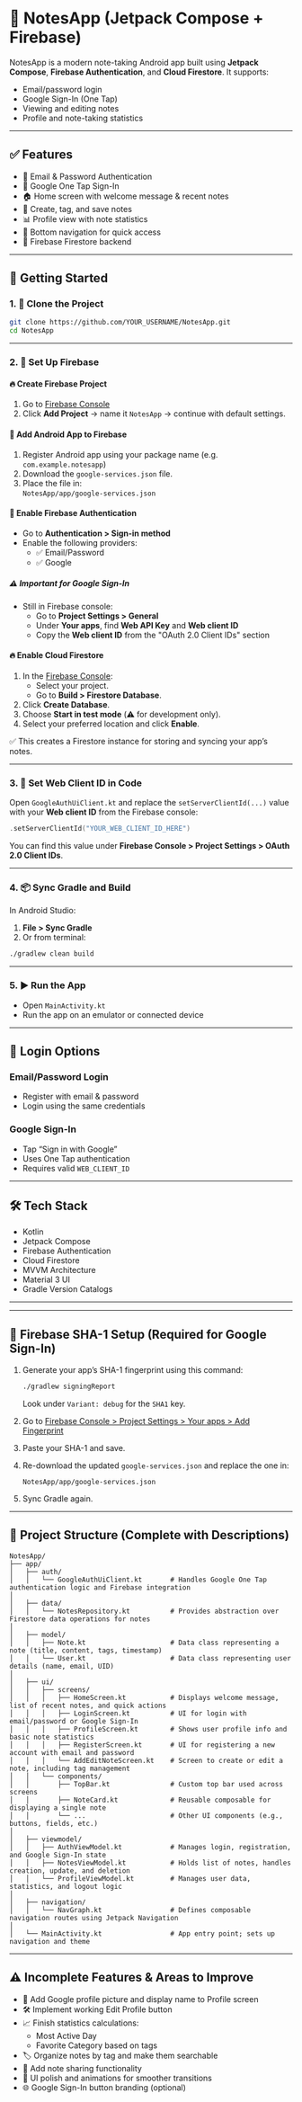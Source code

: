 

# 📒 NotesApp (Jetpack Compose + Firebase)

NotesApp is a modern note-taking Android app built using **Jetpack Compose**, **Firebase Authentication**, and **Cloud Firestore**. It supports:
- Email/password login
- Google Sign-In (One Tap)
- Viewing and editing notes
- Profile and note-taking statistics

---

## ✅ Features

- 🔐 Email & Password Authentication
- 🔑 Google One Tap Sign-In
- 🏠 Home screen with welcome message & recent notes
- 📝 Create, tag, and save notes
- 📊 Profile view with note statistics
- 🧭 Bottom navigation for quick access
- 💾 Firebase Firestore backend

---

## 🚀 Getting Started

### 1. 🔧 Clone the Project

```bash
git clone https://github.com/YOUR_USERNAME/NotesApp.git
cd NotesApp
```

---

### 2. 📲 Set Up Firebase

#### 🔥 Create Firebase Project

1. Go to [Firebase Console](https://console.firebase.google.com/)
2. Click **Add Project** → name it `NotesApp` → continue with default settings.

#### 🔗 Add Android App to Firebase

1. Register Android app using your package name (e.g. `com.example.notesapp`)
2. Download the `google-services.json` file.
3. Place the file in:  
   `NotesApp/app/google-services.json`

#### 🔐 Enable Firebase Authentication

- Go to **Authentication > Sign-in method**
- Enable the following providers:
  - ✅ Email/Password
  - ✅ Google

##### ⚠️ Important for Google Sign-In
- Still in Firebase console:
  - Go to **Project Settings > General**
  - Under **Your apps**, find **Web API Key** and **Web client ID**
  - Copy the **Web client ID** from the "OAuth 2.0 Client IDs" section

#### 🔥 Enable Cloud Firestore

1. In the [Firebase Console](https://console.firebase.google.com/):
   - Select your project.
   - Go to **Build > Firestore Database**.
2. Click **Create Database**.
3. Choose **Start in test mode** (⚠️ for development only).
4. Select your preferred location and click **Enable**.

✅ This creates a Firestore instance for storing and syncing your app’s notes.

---

### 3. 🔑 Set Web Client ID in Code

Open `GoogleAuthUiClient.kt` and replace the `setServerClientId(...)` value with your **Web client ID** from the Firebase console:

```kotlin
.setServerClientId("YOUR_WEB_CLIENT_ID_HERE")
```

You can find this value under **Firebase Console > Project Settings > OAuth 2.0 Client IDs**.

---

### 4. 📦 Sync Gradle and Build

In Android Studio:

1. **File > Sync Gradle**
2. Or from terminal:
```bash
./gradlew clean build
```

---

### 5. ▶️ Run the App

- Open `MainActivity.kt`
- Run the app on an emulator or connected device

---

## 🔐 Login Options

### Email/Password Login
- Register with email & password
- Login using the same credentials

### Google Sign-In
- Tap “Sign in with Google”
- Uses One Tap authentication
- Requires valid `WEB_CLIENT_ID`

---

## 🛠 Tech Stack

- Kotlin
- Jetpack Compose
- Firebase Authentication
- Cloud Firestore
- MVVM Architecture
- Material 3 UI
- Gradle Version Catalogs

---

---

## 🧪 Firebase SHA-1 Setup (Required for Google Sign-In)

1. Generate your app’s SHA-1 fingerprint using this command:
   ```bash
   ./gradlew signingReport
   ```
   Look under `Variant: debug` for the `SHA1` key.

2. Go to [Firebase Console > Project Settings > Your apps > Add Fingerprint](https://console.firebase.google.com/)

3. Paste your SHA-1 and save.

4. Re-download the updated `google-services.json` and replace the one in:
   ```
   NotesApp/app/google-services.json
   ```

5. Sync Gradle again.

---

## 📁 Project Structure (Complete with Descriptions)

```
NotesApp/
├── app/
│   ├── auth/                     
│   │   └── GoogleAuthUiClient.kt       # Handles Google One Tap authentication logic and Firebase integration
│
│   ├── data/
│   │   └── NotesRepository.kt          # Provides abstraction over Firestore data operations for notes
│
│   ├── model/
│   │   ├── Note.kt                     # Data class representing a note (title, content, tags, timestamp)
│   │   └── User.kt                     # Data class representing user details (name, email, UID)
│
│   ├── ui/
│   │   ├── screens/
│   │   │   ├── HomeScreen.kt           # Displays welcome message, list of recent notes, and quick actions
│   │   │   ├── LoginScreen.kt          # UI for login with email/password or Google Sign-In
│   │   │   ├── ProfileScreen.kt        # Shows user profile info and basic note statistics
│   │   │   ├── RegisterScreen.kt       # UI for registering a new account with email and password
│   │   │   └── AddEditNoteScreen.kt    # Screen to create or edit a note, including tag management
│   │   └── components/                 
│   │       ├── TopBar.kt               # Custom top bar used across screens
│   │       ├── NoteCard.kt             # Reusable composable for displaying a single note
│   │       └── ...                     # Other UI components (e.g., buttons, fields, etc.)
│
│   ├── viewmodel/
│   │   ├── AuthViewModel.kt            # Manages login, registration, and Google Sign-In state
│   │   ├── NotesViewModel.kt           # Holds list of notes, handles creation, update, and deletion
│   │   └── ProfileViewModel.kt         # Manages user data, statistics, and logout logic
│
│   ├── navigation/
│   │   └── NavGraph.kt                 # Defines composable navigation routes using Jetpack Navigation
│
│   └── MainActivity.kt                 # App entry point; sets up navigation and theme
```

---

## ⚠️ Incomplete Features & Areas to Improve

- 👤 Add Google profile picture and display name to Profile screen
- 🛠 Implement working Edit Profile button
- 📈 Finish statistics calculations:
  - Most Active Day
  - Favorite Category based on tags
- 🏷 Organize notes by tag and make them searchable
- 💬 Add note sharing functionality
- 🧽 UI polish and animations for smoother transitions
- 🌐 Google Sign-In button branding (optional)
```